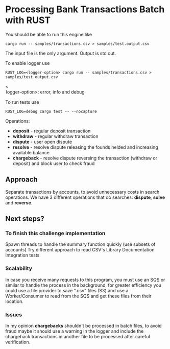
# Processing Bank Transactions Batch with RUST

You should be able to run this engine like
```
cargo run -- samples/transactions.csv > samples/test.output.csv 
```
The input file is the only argument. Output is std out.

To enable logger use

```
RUST_LOG=<logger-option> cargo run -- samples/transactions.csv > samples/test.output.csv
```
<<option>logger-option>: error, info and debug

To run tests use

```
RUST_LOG=debug cargo test -- --nocapture
```
Operations:

 - **deposit** - regular deposit transaction
 - **withdraw** - regular withdraw transaction
 - **dispute** - user open dispute
 - **resolve** - resolve dispute releasing the founds helded and increasing available balance
 - **chargeback** - resolve dispute reversing the transaction (withdraw or deposit) and block user to check fraud


## Approach 

Separate transactions by accounts, to avoid unnecessary costs in search operations. We have 3 different operations that do searches: **dispute**, **solve** and **reverse**.

## Next steps?

### To finish this challenge implementation

Spawn threads to handle the summary function quickly (use subsets of accounts)
Try different approach to read CSV's 
Library Documentation
Integration tests

### Scalability
In case you receive many requests to this program, you must use an SQS or similar to handle the process in the background, for greater efficiency you could use a file provider to save ".csv" files (S3) and use a Worker/Consumer to read from the SQS and get these files from their location.

### Issues

In my opinion **chargebacks** shouldn't be processed in batch files, to avoid fraud maybe it should use a warning in the logger and include the chargeback transactions in another file to be processed after careful verification.

